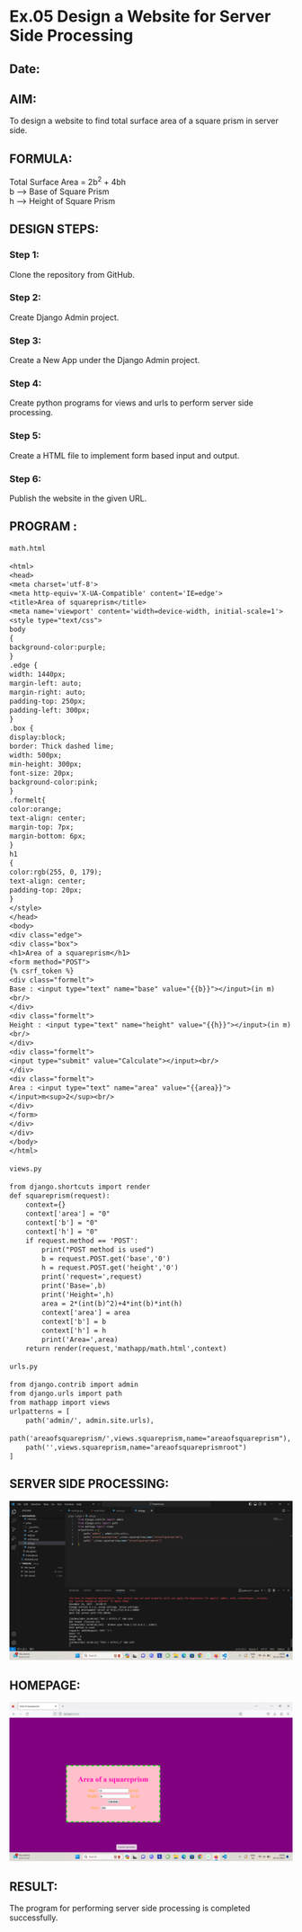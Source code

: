 # Ex.05 Design a Website for Server Side Processing
## Date:

## AIM:
To design a website to find total surface area of a square prism in server side.

## FORMULA:
Total Surface Area = 2b<sup>2</sup> + 4bh
<br>b --> Base of Square Prism
<br>h --> Height of Square Prism

## DESIGN STEPS:

### Step 1:
Clone the repository from GitHub.

### Step 2:
Create Django Admin project.

### Step 3:
Create a New App under the Django Admin project.

### Step 4:
Create python programs for views and urls to perform server side processing.

### Step 5:
Create a HTML file to implement form based input and output.

### Step 6:
Publish the website in the given URL.

## PROGRAM :
```
math.html

<html>
<head>
<meta charset='utf-8'>
<meta http-equiv='X-UA-Compatible' content='IE=edge'>
<title>Area of squareprism</title>
<meta name='viewport' content='width=device-width, initial-scale=1'>
<style type="text/css">
body 
{
background-color:purple;
}
.edge {
width: 1440px;
margin-left: auto;
margin-right: auto;
padding-top: 250px;
padding-left: 300px;
}
.box {
display:block;
border: Thick dashed lime;
width: 500px;
min-height: 300px;
font-size: 20px;
background-color:pink;
}
.formelt{
color:orange;
text-align: center;
margin-top: 7px;
margin-bottom: 6px;
}
h1
{
color:rgb(255, 0, 179);
text-align: center;
padding-top: 20px;
}
</style>
</head>
<body>
<div class="edge">
<div class="box">
<h1>Area of a squareprism</h1>
<form method="POST">
{% csrf_token %}
<div class="formelt">
Base : <input type="text" name="base" value="{{b}}"></input>(in m)<br/>
</div>
<div class="formelt">
Height : <input type="text" name="height" value="{{h}}"></input>(in m)<br/>
</div>
<div class="formelt">
<input type="submit" value="Calculate"></input><br/>
</div>
<div class="formelt">
Area : <input type="text" name="area" value="{{area}}"></input>m<sup>2</sup><br/>
</div>
</form>
</div>
</div>
</body>
</html>

views.py 

from django.shortcuts import render
def squareprism(request):
    context={}
    context['area'] = "0"
    context['b'] = "0"
    context['h'] = "0"
    if request.method == 'POST':
        print("POST method is used")
        b = request.POST.get('base','0')
        h = request.POST.get('height','0')
        print('request=',request)
        print('Base=',b)
        print('Height=',h)
        area = 2*(int(b)^2)+4*int(b)*int(h)
        context['area'] = area
        context['b'] = b
        context['h'] = h
        print('Area=',area)
    return render(request,'mathapp/math.html',context)

urls.py 

from django.contrib import admin
from django.urls import path
from mathapp import views
urlpatterns = [
    path('admin/', admin.site.urls),
    path('areaofsquareprism/',views.squareprism,name="areaofsquareprism"),
    path('',views.squareprism,name="areaofsquareprismroot")
]
```

## SERVER SIDE PROCESSING:
![Alt text](<Screenshot (15).png>)


## HOMEPAGE:
![Alt text](<Screenshot (14).png>)


## RESULT:
The program for performing server side processing is completed successfully.
